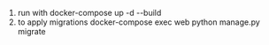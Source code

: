 1. run with docker-compose up -d --build
2. to apply migrations docker-compose exec web python manage.py migrate     
